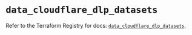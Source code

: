 # `data_cloudflare_dlp_datasets`

Refer to the Terraform Registry for docs: [`data_cloudflare_dlp_datasets`](https://registry.terraform.io/providers/cloudflare/cloudflare/4.37.0/docs/data-sources/dlp_datasets).
